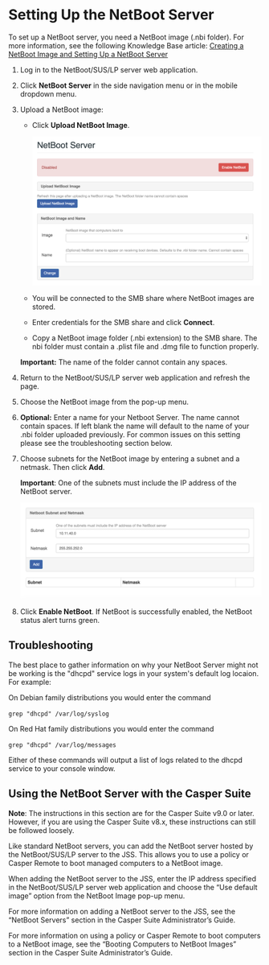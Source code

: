 # Setting Up the NetBoot Server

To set up a NetBoot server, you need a NetBoot image (.nbi folder). For more information, see the following Knowledge Base article:
[Creating a NetBoot Image and Setting Up a NetBoot Server](https://www.jamf.com/jamf-nation/articles/307/creating-a-netboot-image-and-setting-up-a-netboot-server)

1. Log in to the NetBoot/SUS/LP server web application.

2. Click **NetBoot Server** in the side navigation menu or in the mobile dropdown menu.

3. Upload a NetBoot image:
	* Click **Upload NetBoot Image**.

		<img src="images/attachments/netboot.png" width="500">
		
	* You will be connected to the SMB share where NetBoot images are stored.
	* Enter credentials for the SMB share and click **Connect**.
	* Copy a NetBoot image folder (.nbi extension) to the SMB share. The nbi folder must contain a .plist file and .dmg file to function properly.

	**Important:** The name of the folder cannot contain any spaces.

4. Return to the NetBoot/SUS/LP server web application and refresh the page.

5. Choose the NetBoot image from the pop-up menu.

6. **Optional:** Enter a name for your Netboot Server. The name cannot contain spaces. If left blank the name will default to the name of your .nbi folder uploaded previously. For common issues on this setting please see the troubleshooting section below. 

7. Choose subnets for the NetBoot image by entering a subnet and a netmask. Then click **Add**. 

	**Important**: One of the subnets must include the IP address of the NetBoot server.
	
	<img src="images/attachments/netboot_lower.png" width="500">

8. Click **Enable NetBoot**. If NetBoot is successfully enabled, the NetBoot status alert turns green.

## Troubleshooting

The best place to gather information on why your NetBoot Server might not be working is the "dhcpd" service logs in your system's default log locaion. For example:

On Debian family distributions you would enter the command

`grep "dhcpd" /var/log/syslog`

On Red Hat family distributions you would enter the command

`grep "dhcpd" /var/log/messages`

Either of these commands will output a list of logs related to the dhcpd service to your console window.
	
## Using the NetBoot Server with the Casper Suite

**Note**: The instructions in this section are for the Casper Suite v9.0 or later. However, if you are using the Casper Suite v8.x, these instructions can still be followed loosely.

Like standard NetBoot servers, you can add the NetBoot server hosted by the NetBoot/SUS/LP server to the JSS. This allows you to use a policy or Casper Remote to boot managed computers to a NetBoot image.

When adding the NetBoot server to the JSS, enter the IP address specified in the NetBoot/SUS/LP server web application and choose the “Use default image” option from the NetBoot Image pop-up menu.

For more information on adding a NetBoot server to the JSS, see the “NetBoot Servers” section in the Casper Suite Administrator’s Guide.

For more information on using a policy or Casper Remote to boot computers to a NetBoot image, see the “Booting Computers to NetBoot Images” section in the Casper Suite Administrator’s Guide.